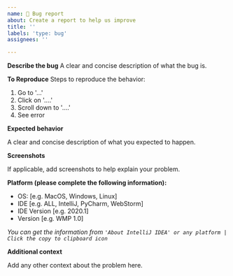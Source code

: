 ```yaml
---
name: 🐛 Bug report
about: Create a report to help us improve
title: ''
labels: 'type: bug'
assignees: ''

---
```


**Describe the bug**
A clear and concise description of what the bug is.

**To Reproduce**
Steps to reproduce the behavior:
1. Go to '...'
2. Click on '....'
3. Scroll down to '....'
4. See error

**Expected behavior**

A clear and concise description of what you expected to happen.


**Screenshots**

If applicable, add screenshots to help explain your problem.

**Platform (please complete the following information):**

 - OS: [e.g. MacOS, Windows, Linux]
 - IDE [e.g. ALL, IntelliJ, PyCharm, WebStorm]
 - IDE Version [e.g. 2020.1]
 - Version [e.g. WMP 1.0]

*You can get the information from `'About IntelliJ IDEA' or any platform | Click the copy to clipboard icon`*

**Additional context**

Add any other context about the problem here.
